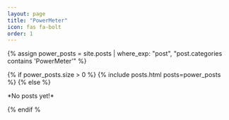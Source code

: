```yaml
---
layout: page
title: "PowerMeter"
icon: fas fa-bolt
order: 1
---
```


{% assign power_posts = site.posts | where_exp: "post", "post.categories contains 'PowerMeter'" %}

{% if power_posts.size > 0 %}
  {% include posts.html posts=power_posts %}
{% else %}
  <p class="text-center">*No posts yet!*</p>
{% endif %